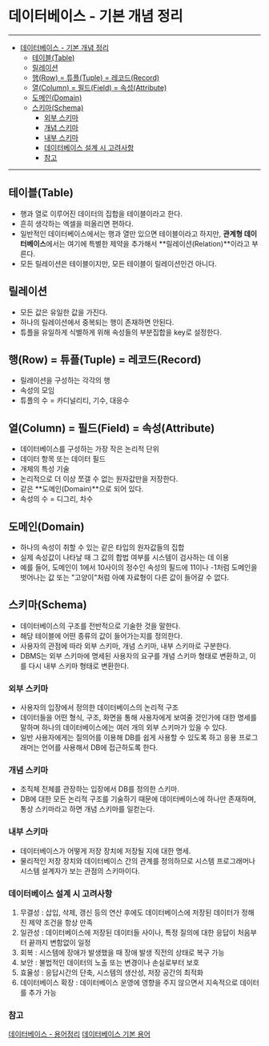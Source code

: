 # 데이터베이스 - 기본 개념 정리

---

- [데이터베이스 - 기본 개념 정리](#데이터베이스---기본-개념-정리)
  - [테이블(Table)](#테이블table)
  - [릴레이션](#릴레이션)
  - [행(Row) = 튜플(Tuple) = 레코드(Record)](#행row--튜플tuple--레코드record)
  - [열(Column) = 필드(Field) = 속성(Attribute)](#열column--필드field--속성attribute)
  - [도메인(Domain)](#도메인domain)
  - [스키마(Schema)](#스키마schema)
    - [외부 스키마](#외부-스키마)
    - [개념 스키마](#개념-스키마)
    - [내부 스키마](#내부-스키마)
    - [데이터베이스 설계 시 고려사항](#데이터베이스-설계-시-고려사항)
    - [참고](#참고)

---

## 테이블(Table)

- 행과 열로 이루어진 데이터의 집합을 테이블이라고 한다.
- 흔히 생각하는 엑셀을 떠올리면 편하다.
- 일반적인 데이터베이스에서는 행과 열만 있으면 테이블이라고 하지만, **관계형 데이터베이스**에서는 여기에 특별한 제약을 추가해서 **릴레이션(Relation)**이라고 부른다.
- 모든 릴레이션은 테이블이지만, 모든 테이블이 릴레이션인건 아니다.

## 릴레이션
- 모든 값은 유일한 값을 가진다.
- 하나의 릴레이션에서 중복되는 행이 존재하면 안된다.
- 튜플을 유일하게 식별하게 위해 속성들의 부분집합을 key로 설정한다.

## 행(Row) = 튜플(Tuple) = 레코드(Record)

- 릴레이션을 구성하는 각각의 행
- 속성의 모임
- 튜플의 수 = 카디널리티, 기수, 대응수

## 열(Column) = 필드(Field) = 속성(Attribute)

- 데이터베이스를 구성하는 가장 작은 논리적 단위
- 데이터 항목 또는 데이터 필드
- 개체의 특성 기술
- 논리적으로 더 이상 쪼갤 수 없는 원자값만을 저장한다.
- 같은 **도메인(Domain)**으로 되어 있다.
- 속성의 수 = 디그리, 차수

## 도메인(Domain)

- 하나의 속성이 취할 수 있는 같은 타입의 원자값들의 집합
- 실제 속성값이 나타날 때 그 값의 합법 여부를 시스템이 검사하는 데 이용
- 예를 들어, 도메인이 1에서 10사이의 정수인 속성의 필드에 11이나 -1처럼 도메인을 벗어나는 값 또는 "고양이"처럼 아예 자료형이 다른 값이 들어갈 수 없다.


## 스키마(Schema)

- 데이터베이스의 구조를 전반적으로 기술한 것을 말한다.
- 해당 테이블에 어떤 종류의 값이 들어가는지를 정의한다.
- 사용자의 관점에 따라 외부 스키마, 개념 스키마, 내부 스키마로 구분한다.
- DBMS는 외부 스키마에 명세된 사용자의 요구를 개념 스키마 형태로 변환하고, 이를 다시 내부 스키마 형태로 변환한다.



### 외부 스키마
 
- 사용자의 입장에서 정의한 데이터베이스의 논리적 구조
- 데이터들을 어떤 형식, 구조, 화면을 통해 사용자에게 보여줄 것인가에 대한 명세를 말하며 하나의 데이터베이스에는 여러 개의 외부 스키마가 있을 수 있다.
- 일반 사용자에게는 질의어를 이용해 DB를 쉽게 사용할 수 있도록 하고 응용 프로그래머는 언어를 사용해서 DB에 접근하도록 한다.



### 개념 스키마

- 조직체 전체를 관장하는 입장에서 DB를 정의한 스키마.
- DB에 대한 모든 논리적 구조를 기술하기 때문에 데이터베이스에 하나만 존재하며, 통상 스키마라고 하면 개념 스키마를 일컫는다.



### 내부 스키마

- 데이터베이스가 어떻게 저장 장치에 저장될 지에 대한 명세.
- 물리적인 저장 장치와 데이터베이스 간의 관계를 정의하므로 시스템 프로그래머나 시스템 설계자가 보는 관점의 스키마이다.

### 데이터베이스 설계 시 고려사항
   1. 무결성 : 삽입, 삭제, 갱신 등의 연산 후에도 데이터베이스에 저장된 데이터가 정해진 제약 조건을 항상 만족
   2. 일관성 : 데이터베이스에 저장된 데이터들 사이나, 특정 질의에 대한 응답이 처음부터 끝까지 변함없이 일정
   3. 회복 : 시스템에 장애가 발생했을 때 장애 발생 직전의 상태로 복구 가능
   4. 보안 : 불법적인 데이터의 노출 또는 변경이나 손실로부터 보호
   5. 효율성 : 응답시간의 단축, 시스템의 생산성, 저장 공간의 최적화
   6. 데이터베이스 확장 : 데이터베이스 운영에 영향을 주지 않으면서 지속적으로 데이터를 추가 가능

### 참고

[데이터베이스 - 용어정리](https://eastroot1590.tistory.com/entry/데이터베이스-용어-튜플Tuple과-어트리뷰트Attribute)
[데이터베이스 기본 용어](https://github.com/WooVictory/Ready-For-Tech-Interview/edit/master/Database/%EB%8D%B0%EC%9D%B4%ED%84%B0%EB%B2%A0%EC%9D%B4%EC%8A%A4%20%EA%B8%B0%EB%B3%B8%20%EC%9A%A9%EC%96%B4.md)